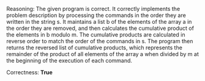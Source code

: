 Reasoning: 
The given program is correct. It correctly implements the problem description by processing the commands in the order they are written in the string s. It maintains a list b of the elements of the array a in the order they are removed, and then calculates the cumulative product of the elements in b modulo m. The cumulative products are calculated in reverse order to match the order of the commands in s. The program then returns the reversed list of cumulative products, which represents the remainder of the product of all elements of the array a when divided by m at the beginning of the execution of each command.


Correctness: **True**